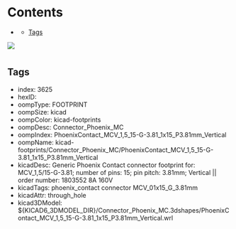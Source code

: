 



Contents
========

* [](#)
	* [Tags](#tags)
  
![][im]
# 

## Tags

- index: 3625
- hexID: 
- oompType: FOOTPRINT
- oompSize: kicad
- oompColor: kicad-footprints
- oompDesc: Connector_Phoenix_MC
- oompIndex: PhoenixContact_MCV_1,5_15-G-3.81_1x15_P3.81mm_Vertical
- oompName: kicad-footprints/Connector_Phoenix_MC/PhoenixContact_MCV_1,5_15-G-3.81_1x15_P3.81mm_Vertical
- kicadDesc: Generic Phoenix Contact connector footprint for: MCV_1,5/15-G-3.81; number of pins: 15; pin pitch: 3.81mm; Vertical || order number: 1803552 8A 160V
- kicadTags: phoenix_contact connector MCV_01x15_G_3.81mm
- kicadAttr: through_hole
- kicad3DModel: ${KICAD6_3DMODEL_DIR}/Connector_Phoenix_MC.3dshapes/PhoenixContact_MCV_1,5_15-G-3.81_1x15_P3.81mm_Vertical.wrl



[im]: image.png
